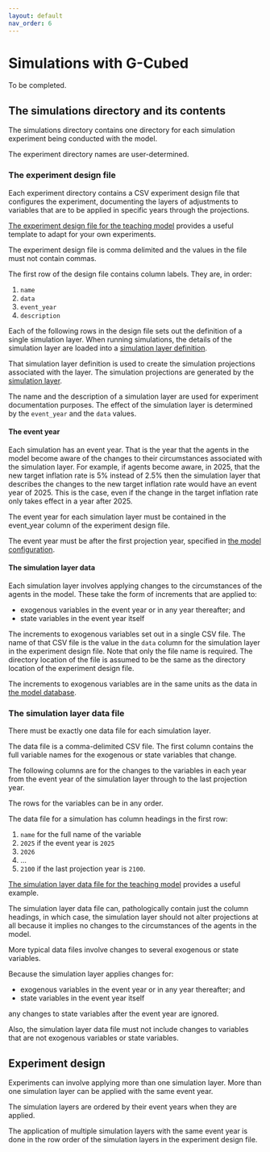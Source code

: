 ```yaml
---
layout: default
nav_order: 6
---
```

# Simulations with G-Cubed

To be completed.

## The simulations directory and its contents

The simulations directory contains one directory for each simulation 
experiment being conducted with the model.

The experiment directory names are user-determined. 
### The experiment design file

Each experiment directory contains a CSV experiment design file 
that configures the experiment, documenting the layers of adjustments 
to variables that are to be applied in specific years through the projections.

[The experiment design file for the teaching model](../model/simulations/experiment1/design.csv)
provides a useful template to adapt for your own experiments.

The experiment design file is comma delimited and the values in the file
must not contain commas.

The first row of the design file contains column labels. They are, in order:

1. `name`
2. `data`
3. `event_year`
4. `description`

Each of the following rows in the design file sets out the definition of 
a single simulation layer. When running simulations, 
the details of the simulation layer are loaded into a 
[simulation layer definition](gcubed/projections/simulation_layer_definition.html).

That simulation layer definition is used to create the simulation projections
associated with the layer. The simulation projections are generated by 
the [simulation layer](gcubed/projections/simulation_layer_definition.html).

The name and the description of a simulation layer are used for experiment documentation
purposes. The effect of the simulation layer is determined by the 
`event_year` and the `data` values.

#### The event year

Each simulation has an event year. That is the year that the agents in the model become aware
of the changes to their circumstances associated with the simulation layer. For example, 
if agents become aware, in 2025, that the new target inflation rate is 5% instead of 2.5% then
the simulation layer that describes the changes to the new target inflation rate would have
an event year of 2025. This is the case, even if the change in the target inflation rate 
only takes effect in a year after 2025.

The event year for each simulation layer must be contained in the event_year column of the
experiment design file.

The event year must be after the first projection year, specified in 
[the model configuration](model_configuration.md).

#### The simulation layer data

Each simulation layer involves applying changes to the circumstances of the agents in the model.
These take the form of increments that are applied to:

* exogenous variables in the event year or in any year thereafter; and
* state variables in the event year itself

The increments to exogenous variables set out in a single CSV file. The name of
that CSV file is the value in the `data` column for the simulation layer in the 
experiment design file. Note that only the file name is required. The directory location
of the file is assumed to be the same as the directory location of the experiment
design file.

The increments to exogenous variables are in the same units as the data in 
[the model database](model_data_files.md#the-database).

### The simulation layer data file

There must be exactly one data file for each simulation layer.

The data file is a comma-delimited CSV file. The first column contains 
the full variable names for the exogenous or state variables that change.

The following columns are for the changes to the variables in each year
from the event year of the simulation layer through to the last projection year.

The rows for the variables can be in any order.

The data file for a simulation has column headings in the first row:

1. `name` for the full name of the variable
2. `2025` if the event year is `2025`
3. `2026`
4. ...
5. `2100` if the last projection year is `2100`.

[The simulation layer data file for the teaching model](../model/simulations/experiment1/adjustments.csv)
provides a useful example.

The simulation layer data file can, pathologically contain just the column headings, 
in which case, the simulation layer should not alter projections at all because it
implies no changes to the circumstances of the agents in the model.

More typical data files involve changes to several exogenous or state variables.

Because the simulation layer applies changes for:

* exogenous variables in the event year or in any year thereafter; and
* state variables in the event year itself

any changes to state variables after the event year are ignored.

Also, the simulation layer data file must not include changes to variables 
that are not exogenous variables or state variables.

## Experiment design

Experiments can involve applying more than one simulation layer. More than one 
simulation layer can be applied with the same event year.

The simulation layers are ordered by their event years when they are applied.

The application of multiple simulation layers with the same event year is 
done in the row order of the simulation layers in the experiment design file.
